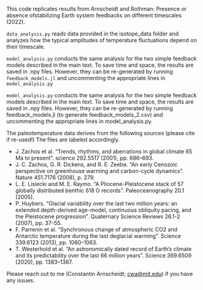 This code replicates results from Arnscheidt and Rothman: Presence or absence ofstabilizing Earth system feedbacks on different timescales (2022).

`data_analysis.py` reads data provided in the isotope_data folder and analyzes how the typical amplitudes of temperature fluctuations depend on their timescale.

`model_analysis.py` conducts the same analysis for the two simple feedback models described in the main text. To save time and space, the results are saved in .npy files. However, they can be re-generated by running `feedback_models.jl` and uncommenting the appropriate lines in `model_analysis.py`

`model_analysis.py` conducts the same analysis for the two simple feedback models described in the main text. To save time and space, the results are saved in .npy files. However, they can be re-generated by running feedback_models.jl (to generate feedback_models_2.csv) and uncommenting the appropriate lines in model_analysis.py.

The paleotemperature data derives from the following sources (please cite if re-used!) The files are labeled accordingly.

- J. Zachos et al. “Trends, rhythms, and aberrations in global climate 65 Ma to present”. science 292.5517 (2001), pp. 686–693.
- J. C. Zachos, G. R. Dickens, and R. E. Zeebe. “An early Cenozoic perspective on greenhouse
warming and carbon-cycle dynamics”. Nature 451.7176 (2008), p. 279.
- L. E. Lisiecki and M. E. Raymo. “A Pliocene-Pleistocene stack of 57 globally distributed benthic δ18 O records”. Paleoceanography 20.1 (2005).
- P. Huybers. “Glacial variability over the last two million years: an extended depth-derived age-model, continuous obliquity pacing, and the Pleistocene progression”. Quaternary Science Reviews 26.1-2 (2007), pp. 37–55.
- F. Parrenin et al. “Synchronous change of atmospheric CO2 and Antarctic temperature during the last deglacial warming”. Science 339.6123 (2013), pp. 1060–1063.
- T. Westerhold et al. “An astronomically dated record of Earth’s climate and its predictability over the last 66 million years”. Science 369.6509 (2020), pp. 1383–1387.

Please reach out to me (Constantin Arnscheidt; cwa@mit.edu) if you have any issues.
